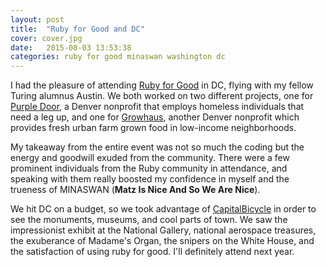 ```yaml
---
layout: post
title:  "Ruby for Good and DC"
cover: cover.jpg
date:   2015-08-03 13:53:38
categories: ruby for good minaswan washington dc
---
```

I had the pleasure of attending [Ruby for Good](http://www.rubyforgood.com) in DC, flying with my fellow Turing alumnus Austin. We both worked on two different projects, one for [Purple Door](http://www.purpledoor.com), a Denver nonprofit that employs homeless individuals that need a leg up, and one for [Growhaus](https://www.growhaus.com), another Denver nonprofit which provides fresh urban farm grown food in low-income neighborhoods.

My takeaway from the entire event was not so much the coding but the energy and goodwill exuded from the community. There were a few prominent individuals from the Ruby community in attendance, and speaking with them really boosted my confidence in myself and the trueness of MINASWAN (**Matz Is Nice And So We Are Nice**).

We hit DC on a budget, so we took advantage of [CapitalBicycle](http://www.capitalbicycle.com) in order to see the monuments, museums, and cool parts of town. We saw the impressionist exhibit at the National Gallery, national aerospace treasures, the exuberance of Madame's Organ, the snipers on the White House, and the satisfaction of using ruby for good. I'll definitely attend next year.
